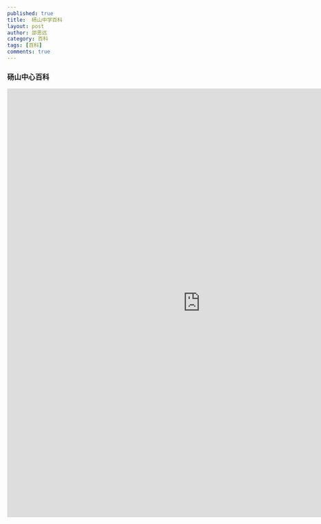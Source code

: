 ```yaml
---
published: true
title:  砀山中学百科
layout: post
author: 邵思远
category: 百科
tags: [百科]
comments: true 
---
```


### 砀山中心百科
<!--more-->
<iframe src="https://baike.baidu.com/item/%E5%AE%89%E5%BE%BD%E7%9C%81%E7%A0%80%E5%B1%B1%E4%B8%AD%E5%AD%A6/6368124?fromtitle=%E7%A0%80%E5%B1%B1%E4%B8%AD%E5%AD%A6&fromid=2308918" style="width:900px; height:1000px;" frameborder="0"></iframe>
